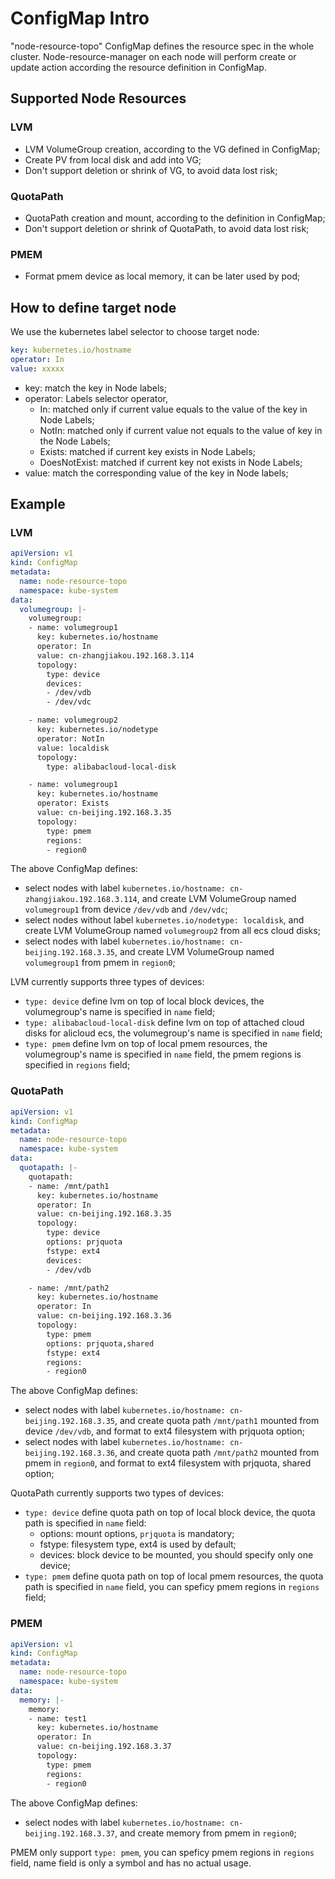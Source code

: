 # ConfigMap Intro

"node-resource-topo" ConfigMap defines the resource spec in the whole cluster.
Node-resource-manager on each node will perform create or update action according the resource definition in ConfigMap.

## Supported Node Resources

### LVM
- LVM VolumeGroup creation, according to the VG defined in ConfigMap;
- Create PV from local disk and add into VG;
- Don't support deletion or shrink of VG, to avoid data lost risk;

### QuotaPath
- QuotaPath creation and mount, according to the definition in ConfigMap;
- Don't support deletion or shrink of QuotaPath, to avoid data lost risk;

### PMEM
- Format pmem device as local memory, it can be later used by pod;

## How to define target node
We use the kubernetes label selector to choose target node:
```yaml
key: kubernetes.io/hostname
operator: In
value: xxxxx
```
- key: match the key in Node labels;
- operator: Labels selector operator,
    - In: matched only if current value equals to the value of the key in Node Labels;
    - NotIn: matched only if current value not equals to the value of key in the Node Labels;
    - Exists: matched if current key exists in Node Labels;
    - DoesNotExist: matched if current key not exists in Node Labels;
- value: match the corresponding value of the key in Node labels;

## Example

### LVM 
```yaml
apiVersion: v1
kind: ConfigMap
metadata:
  name: node-resource-topo
  namespace: kube-system
data:
  volumegroup: |-
    volumegroup:
    - name: volumegroup1
      key: kubernetes.io/hostname
      operator: In
      value: cn-zhangjiakou.192.168.3.114
      topology:
        type: device
        devices:
        - /dev/vdb
        - /dev/vdc

    - name: volumegroup2
      key: kubernetes.io/nodetype
      operator: NotIn
      value: localdisk
      topology:
        type: alibabacloud-local-disk

    - name: volumegroup1
      key: kubernetes.io/hostname
      operator: Exists
      value: cn-beijing.192.168.3.35
      topology:
        type: pmem
        regions:
        - region0
```
The above ConfigMap defines:
- select nodes with label `kubernetes.io/hostname: cn-zhangjiakou.192.168.3.114`, and create LVM VolumeGroup named `volumegroup1` from device `/dev/vdb` and `/dev/vdc`;
- select nodes without label `kubernetes.io/nodetype: localdisk`, and create LVM VolumeGroup named `volumegroup2` from all ecs cloud disks;
- select nodes with label `kubernetes.io/hostname: cn-beijing.192.168.3.35`, and create LVM VolumeGroup named `volumegroup1` from pmem in `region0`;

LVM currently supports three types of devices:
- `type: device` define lvm on top of local block devices, the volumegroup's name is specified in `name` field;
- `type: alibabacloud-local-disk` define lvm on top of attached cloud disks for alicloud ecs, the volumegroup's name is specified in `name` field;
- `type: pmem` define lvm on top of local pmem resources, the volumegroup's name is specified in `name` field, the pmem regions is specified in `regions` field;

### QuotaPath
```yaml
apiVersion: v1
kind: ConfigMap
metadata:
  name: node-resource-topo
  namespace: kube-system
data:
  quotapath: |-
    quotapath:
    - name: /mnt/path1
      key: kubernetes.io/hostname
      operator: In
      value: cn-beijing.192.168.3.35
      topology:
        type: device
        options: prjquota
        fstype: ext4
        devices:
        - /dev/vdb

    - name: /mnt/path2
      key: kubernetes.io/hostname
      operator: In
      value: cn-beijing.192.168.3.36
      topology:
        type: pmem
        options: prjquota,shared
        fstype: ext4
        regions: 
        - region0
```
The above ConfigMap defines:
- select nodes with label `kubernetes.io/hostname: cn-beijing.192.168.3.35`, and create quota path `/mnt/path1` mounted from device `/dev/vdb`, and format to ext4 filesystem with prjquota option;
- select nodes with label `kubernetes.io/hostname: cn-beijing.192.168.3.36`, and create quota path `/mnt/path2` mounted from pmem in `region0`, and format to ext4 filesystem with prjquota, shared option;

QuotaPath currently supports two types of devices:
- `type: device` define quota path on top of local block device, the quota path is specified in `name` field:
    - options: mount options, `prjquota` is mandatory;
    - fstype: filesystem type, ext4 is used by default;
    - devices: block device to be mounted, you should specify only one device;
- `type: pmem` define quota path on top of local pmem resources, the quota path is specified in `name` field, you can speficy pmem regions in `regions` field;

### PMEM
```yaml
apiVersion: v1
kind: ConfigMap
metadata:
  name: node-resource-topo
  namespace: kube-system
data:
  memory: |-
    memory:
    - name: test1
      key: kubernetes.io/hostname
      operator: In
      value: cn-beijing.192.168.3.37
      topology:
        type: pmem
        regions: 
        - region0
```
The above ConfigMap defines:
- select nodes with label `kubernetes.io/hostname: cn-beijing.192.168.3.37`, and create memory from pmem in `region0`;

PMEM only support `type: pmem`, you can speficy pmem regions in `regions` field, name field is only a symbol and has no actual usage.
